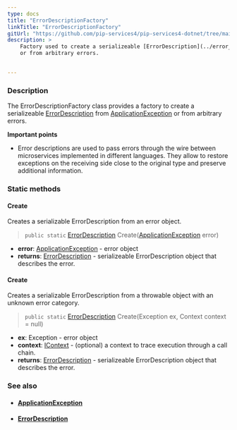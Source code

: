 ```yaml
---
type: docs
title: "ErrorDescriptionFactory"
linkTitle: "ErrorDescriptionFactory"
gitUrl: "https://github.com/pip-services4/pip-services4-dotnet/tree/main/pip-services4-commons-dotnet"
description: >
    Factory used to create a serializeable [ErrorDescription](../error_description) from [ApplicationException](../application_exception)
    or from arbitrary errors.  

    
---
```


### Description

The ErrorDescriptionFactory class provides a factory to create a serializeable [ErrorDescription](../error_description) from [ApplicationException](../application_exception) or from arbitrary errors.  

**Important points**

- Error descriptions are used to pass errors through the wire between microservices implemented in different languages. They allow to restore exceptions on the receiving side close to the original type and preserve additional information.

### Static methods

#### Create
Creates a serializable ErrorDescription from an error object.

> `public static` [ErrorDescription](../error_description) Create([ApplicationException](../application_exception) error)

- **error**: [ApplicationException](../application_exception) - error object
- **returns**: [ErrorDescription](../error_description) - serializeable ErrorDescription object that describes the error.


#### Create
Creates a serializable ErrorDescription from a throwable object with an unknown error category.

> `public static` [ErrorDescription](../error_description) Create(Exception ex, Context context = null)		

- **ex**: Exception - error object
- **context**: [IContext](../../../components/context/icontext) - (optional) a context to trace execution through a call chain.
- **returns**: [ErrorDescription](../error_description) - serializeable ErrorDescription object that describes the error.


### See also
- #### [ApplicationException](../application_exception)
- #### [ErrorDescription](../error_description)


